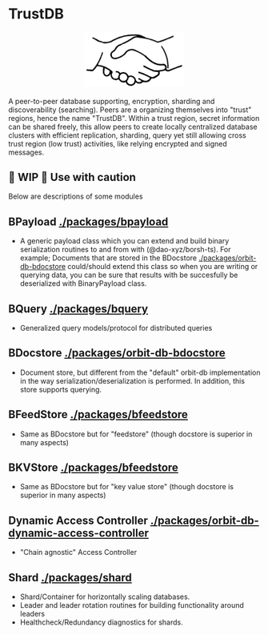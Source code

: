 # TrustDB

<img src="./handshake.png" alt="Image" width="200" height="auto" style="display: block; margin: 0 auto; margin-bottom: 20px" />


A peer-to-peer database supporting, encryption, sharding and discoverability (searching). Peers are a organizing themselves into "trust" regions, hence the name "TrustDB". Within a trust region, secret information can be shared freely, this allow peers to create locally centralized database clusters with efficient replication, sharding, query yet still allowing cross trust region (low trust) activities, like relying encrypted and signed messages.

## 🚧 WIP 🚧  Use with caution
Below are descriptions of some modules

## BPayload [./packages/bpayload](bpayload)
- A generic payload class which you can extend and build binary serialization routines to and from with (@dao-xyz/borsh-ts). For example; Documents that are stored in the  BDocstore [./packages/orbit-db-bdocstore](bdocstore) could/should extend this class so when you are writing or querying data, you can be sure that results with be succesfully be deserialized with BinaryPayload class.


## BQuery  [./packages/bquery](bquery)
- Generalized query models/protocol for distributed queries


## BDocstore [./packages/orbit-db-bdocstore](bdocstore)
- Document store, but different from the "default" orbit-db implementation in the way serialization/deserialization is performed. In addition, this store supports querying. 

## BFeedStore  [./packages/bfeedstore](bfeedstore)
- Same as BDocstore but for "feedstore" (though docstore is superior in many aspects)

## BKVStore  [./packages/bfeedstore](bkvstore)
- Same as BDocstore but for "key value store" (though docstore is superior in many aspects)

## Dynamic Access Controller  [./packages/orbit-db-dynamic-access-controller](dca)
- "Chain agnostic" Access Controller


## Shard [./packages/shard](shard)
- Shard/Container for horizontally scaling databases. 
- Leader and leader rotation routines for building functionality around leaders
- Healthcheck/Redundancy diagnostics for shards.
